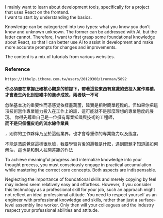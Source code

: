 I mainly want to learn about development tools, specifically for a project that uses React on the frontend.<br>
I want to start by understanding the basics.<br>

Knowledge can be categorized into two types: what you know you don't know and unknown unknown. The former can be addressed with AI, but the latter cannot. Therefore, I want to first grasp some foundational knowledge about React, so that I can better use AI to assist in development and make more accurate prompts for changes and improvements.<br>

The content is a mix of tutorials from various websites.<br>
### Reference
    https://ithelp.ithome.com.tw/users/20129300/ironman/5892


**你必須要在掌握正確核心觀念的前提下，帶著這些東西有意識的去投入實作累積，才會產生內化到思維中的進步成效，兩者缺一不可**

忽略基本功的重要性而憑感覺依樣畫葫蘆，確實是相對簡單輕鬆的。但如果你把這項技術當作專業能力投入在工作上的話，這可能就不是那麼理想的專業態度的展現。
你得先尊重自己是一位擁有專業知識與技術的工程師，<br>
**而不是只個懂皮毛的流水線作業員**

，則你的工作夥伴乃至於這個業界，也才會尊重你的專業能力以及態度。

不能是憑感覺寫這樣很危險，我要學習背後的邏輯是什麼，遇到問題才知道該如何解決，這也是和別人拉開差距的作法

To achieve meaningful progress and internalize knowledge into your thought process, you must consciously engage in practical accumulation while mastering the correct core concepts. Both aspects are indispensable.

Neglecting the importance of foundational skills and merely copying by feel may indeed seem relatively easy and effortless. However, if you consider this technology as a professional skill for your job, such an approach might not reflect an ideal professional attitude. You need to respect yourself as an engineer with professional knowledge and skills, rather than just a surface-level assembly line worker. Only then will your colleagues and the industry respect your professional abilities and attitude.
